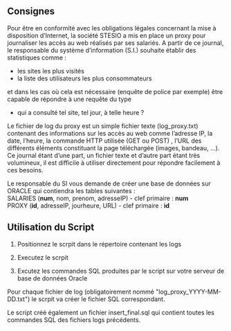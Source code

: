 ## Consignes

Pour être en conformité avec les obligations légales concernant la mise à disposition d’Internet, la société STESIO a mis en place un proxy pour journaliser les accès au web réalisés par ses salariés. A partir de ce journal, le responsable du système d’information (S.I.) souhaite établir des statistiques comme :
* les sites les plus visités
* la liste des utilisateurs les plus consommateurs 

et dans les cas où cela est nécessaire (enquête de police par exemple) être capable de répondre à une requête du type

*  qui a consulté tel site, tel jour, à telle heure ?

Le fichier de log du proxy est un simple fichier texte (log_proxy.txt) contenant des informations sur les accès au web comme l’adresse IP, la date, l’heure, la commande HTTP utilisée (GET ou POST) , l’URL des différents éléments constituant la page téléchargée (images, bandeau, …). Ce journal étant d’une part, un fichier texte et d’autre part étant très volumineux,  il est difficile à utiliser directement pour répondre facilement à ces besoins.

Le responsable du SI vous demande de créer une base de données sur ORACLE  qui contiendra les tables suivantes :\
SALARIES (**num**, nom, prenom, adresseIP) - clef primaire : **num**\
PROXY (**id**, adresseIP, jourheure, URL)  - clef primaire : **id**

## Utilisation du Script

1. Positionnez le scrpit dans le répertoire contenant les logs

2. Executez le scrpit

3. Excutez les commandes SQL produites par le script sur votre serveur de base de données Oracle

Pour chaque fichier de log (obligatoirement nommé "log_proxy_YYYY-MM-DD.txt") le scrpit va créer le fichier SQL correspondant.

Le script créé également un fichier insert_final.sql qui contient toutes les commandes SQL des fichiers logs précédents.
